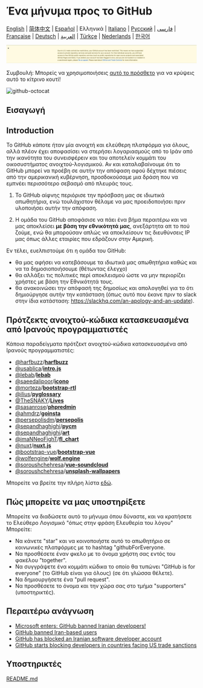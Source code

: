 # Ένα μήνυμα προς το GitHub

[English](./README.md) | [简体中文](./README-CN.md) | [Español](./README-ES.md) | Ελληνικά | [Italiano](./README-IT.md) | [Русский](./README-RU.md) | [فارسی](./README-PER.md) | [Française](./README-FR.md) | [Deutsch](./README-DE.md) | [العربية](./README-AR.md) | [Türkçe](./README-TR.md) | [Nederlands](./README-NL.md) | [한국어](./README-KO.md)

![alt text](./message.png)

Συμβουλή: Μπορείς να χρησιμοποιήσεις [αυτό το πρόσθετο](https://github.com/MohamadKh75/ShutHub) για να κρύψεις αυτό το κίτρινο κουτί!

![github-octocat](https://user-images.githubusercontent.com/16706911/61997137-7aa7df00-b0b2-11e9-97f1-f452855fe21c.png)

## Εισαγωγή
## Introduction

Το GitHub κάποτε ήταν μία ανοιχτή και ελεύθερη πλατφόρμα για όλους, αλλά πλέον έχει αποφασίσει να στερήσει λογαριασμούς από το Ιράν από την ικανότητα του συνεισφέρειν και του αποτελείν κομμάτι του οικοσυστήματος ανοιχτού-λογισμικού. Αν και καταλαβαίνουμε ότι το GitHub μπορεί να προέβη σε αυτήν την απόφαση αφού δέχτηκε πιέσεις από την αμερικανική κυβέρνηση, προσδοκούσαμε μια δράση που να εμπνέει περισσότερο σεβασμό από πλευράς τους.

1) Το GitHub αίφνης περιόρισε την πρόσβαση μας σε ιδιωτικά απωθητήρια, ενώ τουλάχιστον θέλαμε να μας προειδοποιήσει πριν υλοποιήσει αυτήν την απόφαση.

2) Η ομάδα του GitHub αποφάσισε να πάει ένα βήμα περαιτέρω και να μας αποκλείσει **με βάση την εθνικότητά μας**, ανεξάρτητα απ το πού ζούμε, ενώ θα μπορούσαν απλώς να αποκλείσουν τις διευθύνσεις IP μας όπως άλλες εταιρίες που εδράζουν στην Αμερική.

Εν τέλει, ευελπιστούμε ότι η ομάδα του GitHub:
- θα μας αφήσει να κατεβάσουμε τα ιδιωτικά μας απωθητήρια καθώς και να τα δημοσιοποιήσουμε (θέτωντας έλεγχο)
- θα αλλάξει τις πολιτικές περί αποκλεισμού ώστε να μην περιορίζει χρήστες με βάση την Εθνικότητά τους.
- θα ανακοινώσει την απόφασή της δημοσίως και απολογηθεί για το ότι δημιούργησε αυτήν την κατάσταση (όπως αυτό που έκανε πριν το slack στην ίδια κατάσταση: https://slackhq.com/an-apology-and-an-update).

## Πρότζεκτς ανοιχτού-κώδικα κατασκευασμένα από Ιρανούς προγραμματιστές

Κάποια παραδείγματα πρότζεκτ ανοιχτού-κώδικα κατασκευασμένα από Ιρανούς προγραμματιστές:

- [@harfbuzz](https://github.com/harfbuzz)/[**harfbuzz**](https://github.com/harfbuzz/harfbuzz)
- [@usablica](https://github.com/usablica)/[**intro.js**](https://github.com/usablica/intro.js)
- [@lebab](https://github.com/lebab)/[**lebab**](https://github.com/lebab/lebab)
- [@saeedalipoor](https://github.com/saeedalipoor)/[**icono**](https://github.com/saeedalipoor/icono)
- [@morteza](https://github.com/morteza)/[**bootstrap-rtl**](https://github.com/morteza/bootstrap-rtl)
- [@ilius](https://github.com/ilius)/[**pyglossary**](https://github.com/ilius/pyglossary)
- [@TheSNAKY](https://github.com/TheSNAKY)/[**Lives**](https://github.com/TheSNAKY/Lives)
- [@sasanrose](https://github.com/sasanrose)/[**phpredmin**](https://github.com/sasanrose/phpredmin)
- [@ahmdrz](https://github.com/ahmdrz)/[**goinsta**](https://github.com/ahmdrz/goinsta)
- [@persepolisdm](https://github.com/persepolisdm)/[**persepolis**](https://github.com/persepolisdm/persepolis)
- [@sepandhaghighi](https://github.com/sepandhaghighi)/[**pycm**](https://github.com/sepandhaghighi/pycm)
- [@sepandhaghighi](https://github.com/sepandhaghighi)/[**art**](https://github.com/sepandhaghighi/art)
- [@imaNNeoFighT](https://github.com/imaNNeoFighT)/[**fl_chart**](https://github.com/imaNNeoFighT/fl_chart)
- [@nuxt](https://github.com/nuxt)/[**nuxt.js**](https://github.com/nuxt/nuxt.js)
- [@bootstrap-vue](https://github.com/bootstrap-vue)/[**bootstrap-vue**](https://github.com/bootstrap-vue/bootstrap-vue)
- [@wolfengine](https://github.com/wolfengine)/[**wolf.engine**](https://github.com/wolfengine/wolf.engine)
- [@soroushchehresa](https://github.com/soroushchehresa)/[**vue-soundcloud**](https://github.com/soroushchehresa/vue-soundcloud)
- [@soroushchehresa](https://github.com/soroushchehresa)/[**unsplash-wallpapers**](https://github.com/soroushchehresa/unsplash-wallpapers)

Μπορείτε να βρείτε την πλήρη λίστα [εδώ](https://github.com/mohebifar/made-in-iran).

## Πώς μπορείτε να μας υποστηρίξετε

Μπορείτε να διαδώσετε αυτό το μήνυμα όπου δύναστε, και να κρατήσετε το Ελεύθερο Λογισμικό "όπως στην φράση Ελευθερία του λόγου"
Μπορείτε:

- Να κάνετε "star" και να κοινοποιήστε αυτό το απωθητήριο σε κοινωνικές πλατφόρμες με το hashtag "githubForEveryone.
- Να προσθέσετε έναν φκελο με το όνομα χρήστη σας εντός του φακέλου "together".
- Να συγγράψετε ένα κομμάτι κώδικα το οποίο θα τυπώνει "GitHub is for everyone" (το GitHub είναι για όλους) (σε ότι γλώσσα θέλετε).
- Να δημιουργήσετε ένα "pull request".
- Να προσθέσετε το όνομα και την χώρα σας στο τμήμα "supporters" (υποστηρικτές).

## Περαιτέρω ανάγνωση
  - [Microsoft enters: GitHub banned Iranian developers!](https://medium.com/@d.aliyamini/microsoft-enters-github-banned-iranian-developers-843f7c60a146)
  - [GitHub banned Iran-based users](https://financialtribune.com/articles/sci-tech/99111/github-bans-iran-based-users)
  - [GitHub has blocked an Iranian software developer account](https://hub.packtpub.com/github-has-blocked-an-iranian-software-developers-account)
  - [GitHub starts blocking developers in countries facing US trade sanctions](https://www.zdnet.com/article/github-starts-blocking-developers-in-countries-facing-us-trade-sanctions)

## Υποστηρικτές

[README.md](CONTRIBUTORS.md)
